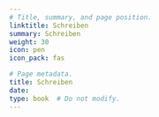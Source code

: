 ```yaml
---
# Title, summary, and page position.
linktitle: Schreiben
summary: Schreiben
weight: 30
icon: pen
icon_pack: fas

# Page metadata.
title: Schreiben
date: 
type: book  # Do not modify.
---
```



